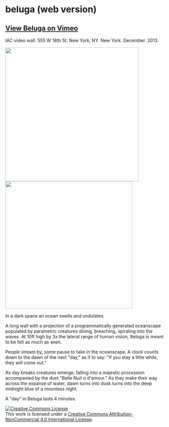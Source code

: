 beluga (web version)
=================
## <a href="https://vimeo.com/47124314">View Beluga on Vimeo</a>
IAC video wall. 555 W 18th St. New York, NY. New York. December. 2013. 

<img src="https://farm8.staticflickr.com/7014/6539274325_4f79db33a1_b.jpg" width="420">
<img src="https://farm8.staticflickr.com/7160/6539309203_4f7a04de98_b.jpg" width="400">


In a dark space an ocean swells and undulates.

A long wall with a projection of a programmatically generated oceanscape populated by parametric creatures diving, breaching, spiraling into the waves. At 10ft high by 3x the lateral range of human vision, Beluga is meant to be felt as much as seen.

People stream by, some pause to take in the oceanscape. A clock counts down to the dawn of the next "day," as if to say: "If you stay a little while, they will come out."

As day breaks creatures emerge, falling into a majestic procession accompanied by the duet "Belle Nuit o d'amour." As they make their way across the expanse of water, dawn turns into dusk turns into the deep midnight blue of a moonless night.

A "day" in Beluga lasts 4 minutes.

<a rel="license" href="http://creativecommons.org/licenses/by-nc/4.0/"><img alt="Creative Commons License" style="border-width:0" src="https://i.creativecommons.org/l/by-nc/4.0/88x31.png" /></a><br />This work is licensed under a <a rel="license" href="http://creativecommons.org/licenses/by-nc/4.0/">Creative Commons Attribution-NonCommercial 4.0 International License</a>.
